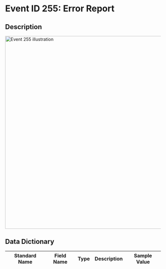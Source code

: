 # Event ID 255: Error Report

## Description
<img src="https://github.com/Cyb3rWard0g/OSSEM/blob/master/resources/images/event-255.png" alt="Event 255 illustration" width="625" height="625">

## Data Dictionary
|Standard Name|Field Name|Type|Description|Sample Value|
|---|---|---|---|---|
